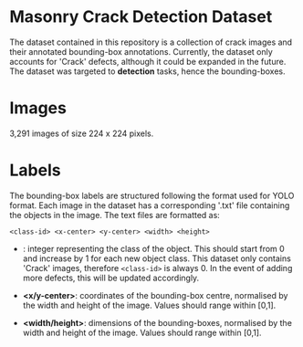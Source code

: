 # Masonry Crack Detection Dataset

The dataset contained in this repository is a collection of crack images and their annotated bounding-box annotations. Currently, the dataset only accounts for 'Crack' defects, although it could be expanded in the future. The dataset was targeted to **detection** tasks, hence the bounding-boxes.

# Images

3,291 images of size 224 x 224 pixels.

# Labels

The bounding-box labels are structured following the format used for YOLO format. Each image in the dataset has a corresponding '.txt' file containing the objects in the image. The text files are formatted as:

`<class-id> <x-center> <y-center> <width> <height>`

- <class-id>: integer representing the class of the object. This should start from 0 and increase by 1 for each new object class. This dataset only contains 'Crack' images, therefore `<class-id>` is always 0. In the event of adding more defects, this will be updated accordingly.

- **<x/y-center>**: coordinates of the bounding-box centre, normalised by the width and height of the image. Values should range within [0,1].

- **<width/height>**: dimensions of the bounding-boxes, normalised by the width and height of the image. Values should range within [0,1].
